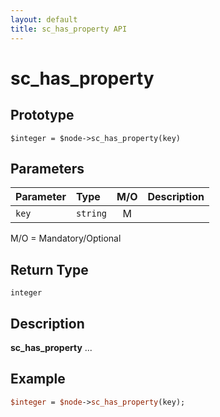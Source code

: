 ```yaml
---
layout: default
title: sc_has_property API
---
```



sc_has_property
===============


Prototype
---------

```
$integer = $node->sc_has_property(key)
```


Parameters
----------

| Parameter | Type     | M/O | Description                                    |
|:----------|:---------|:---:|:-----------------------------------------------|
| `key` | `string` |  M  |                                              |

M/O = Mandatory/Optional


Return Type
-----------

`integer`


Description
-----------

**sc_has_property** ...


Example
-------

```perl
$integer = $node->sc_has_property(key);
```
